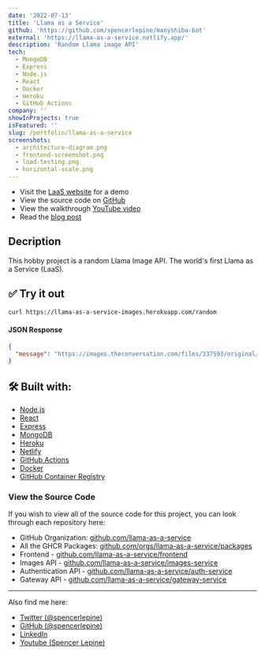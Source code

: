 ```yaml
---
date: '2022-07-13'
title: 'Llama as a Service'
github: 'https://github.com/spencerlepine/manyshiba-bot'
external: 'https://llama-as-a-service.netlify.app/'
description: 'Random Llama image API'
tech:
  - MongoDB
  - Express
  - Node.js
  - React
  - Docker
  - Heroku
  - GitHub Actions
company: ''
showInProjects: true
isFeatured: ''
slug: /portfolio/llama-as-a-service
screenshots:
  - architecture-diagram.png
  - frontend-screenshot.png
  - load-testing.png
  - horizontal-scale.png
---
```


- Visit the [LaaS website](https://llama-as-a-service.netlify.app/) for a demo
- View the source code on [GitHub](https://github.com/orgs/llama-as-a-service/repositories)
- View the walkthrough [YouTube video](TODO)
- Read the [blog post](https://www.spencerlepine.com/blog/building-llama-as-a-service)

## Decription
This hobby project is a random Llama Image API. The world's first Llama as a Service (LaaS).
## ✅ Try it out

```sh
curl https://llama-as-a-service-images.herokuapp.com/random
```

#### JSON Response
```json
{
  "message": "https://images.theconversation.com/files/337593/original/file-20200526-106811-ql6d51.jpg?ixlib=rb-1.1.0&q=45&auto=format&w=1200&h=900.0&fit=crop"
}
```

## 🛠️ Built with:
 - [Node.js](https://nodejs.org/)
 - [React](https://reactjs.org/)
 - [Express](https://github.com/expressjs/express)
 - [MongoDB](https://www.mongodb.com/)
 - [Heroku](https://www.heroku.com/)
 - [Netlify](https://www.netlify.com/)
 - [GitHub Actions](https://github.com/features/actions)
 - [Docker](https://www.docker.com/)
 - [GitHub Container Registry](https://ghcr.io)

### View the Source Code
If you wish to view all of the source code for this project, you can look through each repository here:

- GitHub Organization: [github.com/llama-as-a-service](https://github.com/llama-as-a-service)
- All the GHCR Packages: [github.com/orgs/llama-as-a-service/packages](https://github.com/orgs/llama-as-a-service/packages)
- Frontend - [github.com/llama-as-a-service/frontend](https://github.com/llama-as-a-service/frontend)
- Images API - [github.com/llama-as-a-service/images-service](https://github.com/llama-as-a-service/images-service)
- Authentication API - [github.com/llama-as-a-service/auth-service](https://github.com/llama-as-a-service/auth-service)
- Gateway API - [github.com/llama-as-a-service/gateway-service](https://github.com/llama-as-a-service/gateway-service)

---

Also find me here:
* [Twitter (@spencerlepine)](https://twitter.com/SpencerLepine)
* [GitHub (@spencerlepine)](https://github.com/spencerlepine)
* [LinkedIn](https://www.linkedin.com/in/spencer-lepine/)
* [Youtube (Spencer Lepine)](https://www.youtube.com/channel/UCBL6vAHJZqUlyJp-rcFU55Q)